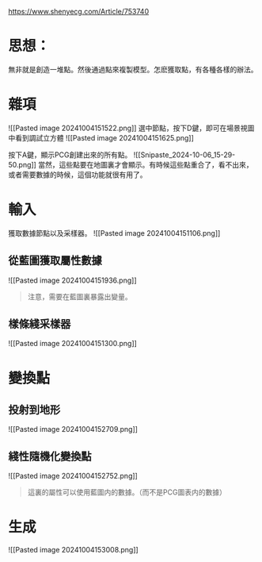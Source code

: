 https://www.shenyecg.com/Article/753740
# 思想：
無非就是創造一堆點。然後通過點來複製模型。怎麽獲取點，有各種各樣的辦法。

# 雜項
![[Pasted image 20241004151522.png]]
選中節點，按下D鍵，即可在場景視圖中看到調試立方體
![[Pasted image 20241004151625.png]]

按下A鍵，顯示PCG創建出來的所有點。
![[Snipaste_2024-10-06_15-29-50.png]]
當然，這些點要在地圖裏才會顯示。有時候這些點重合了，看不出來，或者需要數據的時候，這個功能就很有用了。
# 輸入

獲取數據節點以及采樣器。
![[Pasted image 20241004151106.png]]


## 從藍圖獲取屬性數據

![[Pasted image 20241004151936.png]]

>注意，需要在藍圖裏暴露出變量。


## 樣條綫采樣器

![[Pasted image 20241004151300.png]]

# 變換點

## 投射到地形
![[Pasted image 20241004152709.png]]
## 綫性隨機化變換點

![[Pasted image 20241004152752.png]]

>這裏的屬性可以使用藍圖内的數據。（而不是PCG圖表内的數據）



# 生成

![[Pasted image 20241004153008.png]]

